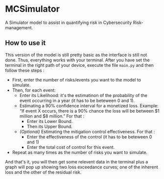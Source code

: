 # MCSimulator
A Simulator model to assist in quantifying risk in Cybersecurity Risk-management.
## How to use it
This version of the model is still pretty basic as the interface is still not done. Thus, everything works with your terminal.
After you have set the terminal in the right path of your device, execute the file `main.py` and then follow these steps :
- First, enter the number of risks/events you want to the model to simulate.
- Then, for each event:
  - Enter its Likelihood:  it's the estimatinon of the probability of the event occurring in a year (it has to be beteween 0 and 1).
  - Estimating a 90% confidence interval for a monetized loss. Example: “If event X occurs, there is a 90% chance the loss will be between $1 million and $8 million.” For that :
    - Enter its Lower Bound.
    - Then its Upper Bound.
  - *(Optional)* Estimating the mitigation control effectiveness. For that :
    - Enter the effectiveness of the control (it has to be beteween 0 and 1)
    - Enter the total cost of control for this event.
- Repeat as many times as the number of risks you want to simulate.

And that's it, you will then get some relevent data in the terminal plus a graph will pop up showing two loss exceedance curves; one of the inherent loss and the other of the residual risk.
